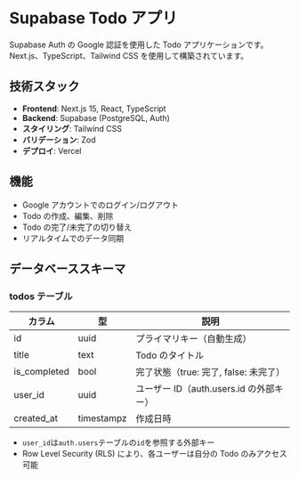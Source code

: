 # Supabase Todo アプリ

Supabase Auth の Google 認証を使用した Todo アプリケーションです。
Next.js、TypeScript、Tailwind CSS を使用して構築されています。

## 技術スタック

- **Frontend**: Next.js 15, React, TypeScript
- **Backend**: Supabase (PostgreSQL, Auth)
- **スタイリング**: Tailwind CSS
- **バリデーション**: Zod
- **デプロイ**: Vercel

## 機能

- Google アカウントでのログイン/ログアウト
- Todo の作成、編集、削除
- Todo の完了/未完了の切り替え
- リアルタイムでのデータ同期

## データベーススキーマ

### todos テーブル

| カラム       | 型         | 説明                                    |
| ------------ | ---------- | --------------------------------------- |
| id           | uuid       | プライマリキー（自動生成）              |
| title        | text       | Todo のタイトル                         |
| is_completed | bool       | 完了状態（true: 完了, false: 未完了）   |
| user_id      | uuid       | ユーザー ID（auth.users.id の外部キー） |
| created_at   | timestampz | 作成日時                                |

- `user_id`は`auth.users`テーブルの`id`を参照する外部キー
- Row Level Security (RLS) により、各ユーザーは自分の Todo のみアクセス可能
